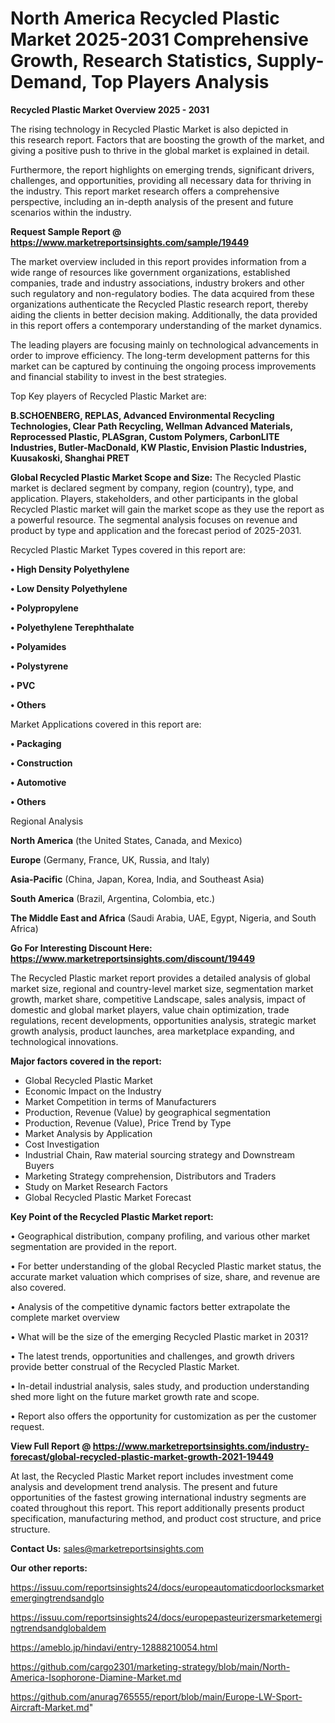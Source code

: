 # North America Recycled Plastic Market 2025-2031 Comprehensive Growth, Research Statistics, Supply-Demand,  Top Players Analysis

<Strong> Recycled Plastic Market Overview 2025 - 2031</strong>

The rising technology in Recycled Plastic Market is also depicted in this research report. Factors that are boosting the growth of the market, and giving a positive push to thrive in the global market is explained in detail.

Furthermore, the report highlights on emerging trends, significant drivers, challenges, and opportunities, providing all necessary data for thriving in the industry. This report market research offers a comprehensive perspective, including an in-depth analysis of the present and future scenarios within the industry.

<strong>Request Sample Report @ <a href=https://www.marketreportsinsights.com/sample/19449>https://www.marketreportsinsights.com/sample/19449</a></strong>

The market overview included in this report provides information from a wide range of resources like government organizations, established companies, trade and industry associations, industry brokers and other such regulatory and non-regulatory bodies. The data acquired from these organizations authenticate the Recycled Plastic research report, thereby aiding the clients in better decision making. Additionally, the data provided in this report offers a contemporary understanding of the market dynamics.

The leading players are focusing mainly on technological advancements in order to improve efficiency. The long-term development patterns for this market can be captured by continuing the ongoing process improvements and financial stability to invest in the best strategies.

Top Key players of Recycled Plastic Market are:

<strong>B.SCHOENBERG, REPLAS, Advanced Environmental Recycling Technologies, Clear Path Recycling, Wellman Advanced Materials, Reprocessed Plastic, PLASgran, Custom Polymers, CarbonLITE Industries, Butler-MacDonald, KW Plastic, Envision Plastic Industries, Kuusakoski, Shanghai PRET</strong>

<strong><b>Global Recycled Plastic Market Scope and Size:</b></strong>
The Recycled Plastic market is declared segment by company, region (country), type, and application. Players, stakeholders, and other participants in the global Recycled Plastic market will gain the market scope as they use the report as a powerful resource. The segmental analysis focuses on revenue and product by type and application and the forecast period of 2025-2031.

Recycled Plastic Market Types covered in this report are:

<strong>• High Density Polyethylene

• Low Density Polyethylene

• Polypropylene

• Polyethylene Terephthalate

• Polyamides

• Polystyrene

• PVC

• Others</strong>

Market Applications covered in this report are:

<strong>• Packaging

• Construction

• Automotive

• Others</strong> 

Regional Analysis

<strong>North America</strong> (the United States, Canada, and Mexico)

<strong>Europe</strong> (Germany, France, UK, Russia, and Italy)

<strong>Asia-Pacific</strong> (China, Japan, Korea, India, and Southeast Asia)

<strong>South America</strong> (Brazil, Argentina, Colombia, etc.)

<strong>The Middle East and Africa</strong> (Saudi Arabia, UAE, Egypt, Nigeria, and South Africa)

<strong>Go For Interesting Discount Here: <a href=https://www.marketreportsinsights.com/discount/19449>https://www.marketreportsinsights.com/discount/19449</a></strong>

The Recycled Plastic market report provides a detailed analysis of global market size, regional and country-level market size, segmentation market growth, market share, competitive Landscape, sales analysis, impact of domestic and global market players, value chain optimization, trade regulations, recent developments, opportunities analysis, strategic market growth analysis, product launches, area marketplace expanding, and technological innovations.

<strong><b>Major factors covered in the report:</b></strong>
<ul>
  <li>Global Recycled Plastic Market </li>
  <li>Economic Impact on the Industry</li>
  <li>Market Competition in terms of Manufacturers</li>
  <li>Production, Revenue (Value) by geographical segmentation</li>
  <li>Production, Revenue (Value), Price Trend by Type</li>
  <li>Market Analysis by Application</li>
  <li>Cost Investigation</li>
  <li>Industrial Chain, Raw material sourcing strategy and Downstream Buyers</li>
  <li>Marketing Strategy comprehension, Distributors and Traders</li>
  <li>Study on Market Research Factors</li>
  <li>Global Recycled Plastic Market Forecast</li>
</ul>

<strong><b>Key Point of the Recycled Plastic Market report:</b></strong>

• Geographical distribution, company profiling, and various other market segmentation are provided in the report.

• For better understanding of the global Recycled Plastic market status, the accurate market valuation which comprises of size, share, and revenue are also covered.

• Analysis of the competitive dynamic factors better extrapolate the complete market overview

• What will be the size of the emerging Recycled Plastic market in 2031?

• The latest trends, opportunities and challenges, and growth drivers provide better construal of the Recycled Plastic Market.

• In-detail industrial analysis, sales study, and production understanding shed more light on the future market growth rate and scope.

• Report also offers the opportunity for customization as per the customer request.

<strong><b>View Full Report @ <a href=https://www.marketreportsinsights.com/industry-forecast/global-recycled-plastic-market-growth-2021-19449>https://www.marketreportsinsights.com/industry-forecast/global-recycled-plastic-market-growth-2021-19449</a></b></strong>


At last, the Recycled Plastic Market report includes investment come analysis and development trend analysis. The present and future opportunities of the fastest growing international industry segments are coated throughout this report. This report additionally presents product specification, manufacturing method, and product cost structure, and price structure.

<strong>Contact Us:</strong>
sales@marketreportsinsights.com

<strong>Our other reports:</strong>

<a href=https://issuu.com/reportsinsights24/docs/europeautomaticdoorlocksmarketemergingtrendsandglo>https://issuu.com/reportsinsights24/docs/europeautomaticdoorlocksmarketemergingtrendsandglo</a>

<a href=https://issuu.com/reportsinsights24/docs/europepasteurizersmarketemergingtrendsandglobaldem>https://issuu.com/reportsinsights24/docs/europepasteurizersmarketemergingtrendsandglobaldem</a>

<a href=https://ameblo.jp/hindavi/entry-12888210054.html>https://ameblo.jp/hindavi/entry-12888210054.html</a>

<a href=https://github.com/cargo2301/marketing-strategy/blob/main/North-America-Isophorone-Diamine-Market.md>https://github.com/cargo2301/marketing-strategy/blob/main/North-America-Isophorone-Diamine-Market.md</a>

<a href=https://github.com/anurag765555/report/blob/main/Europe-LW-Sport-Aircraft-Market.md>https://github.com/anurag765555/report/blob/main/Europe-LW-Sport-Aircraft-Market.md</a>"
